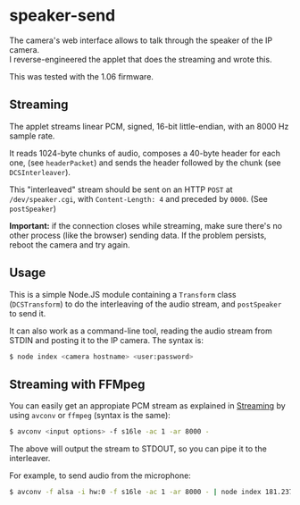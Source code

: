 # speaker-send

The camera's web interface allows to talk through the speaker of the IP camera.  
I reverse-engineered the applet that does the streaming and wrote this.

This was tested with the 1.06 firmware.


## Streaming

The applet streams linear PCM, signed, 16-bit little-endian,
with an 8000 Hz sample rate.

It reads 1024-byte chunks of audio, composes a 40-byte header for each one, (see
`headerPacket`) and sends the header followed by the chunk (see `DCSInterleaver`).

This "interleaved" stream should be sent on an HTTP `POST` at `/dev/speaker.cgi`,
with `Content-Length: 4` and preceded by `0000`. (See `postSpeaker`)

**Important:** if the connection closes while streaming, make sure there's
no other process (like the browser) sending data. If the problem persists, reboot the
camera and try again.


## Usage

This is a simple Node.JS module containing a `Transform` class (`DCSTransform`) to do
the interleaving of the audio stream, and `postSpeaker` to send it.

It can also work as a command-line tool, reading the audio stream from STDIN
and posting it to the IP camera. The syntax is:

``` bash
$ node index <camera hostname> <user:password>
```


## Streaming with FFMpeg

You can easily get an appropiate PCM stream as explained in [Streaming](#streaming)
by using `avconv` or `ffmpeg` (syntax is the same):

``` bash
$ avconv <input options> -f s16le -ac 1 -ar 8000 -
```

The above will output the stream to STDOUT, so you can pipe it to the interleaver.

For example, to send audio from the microphone:

``` bash
$ avconv -f alsa -i hw:0 -f s16le -ac 1 -ar 8000 - | node index 181.237.60.54 admin:superpassword
```

